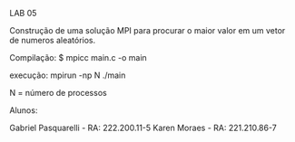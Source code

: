 LAB 05

Construção de uma solução MPI para procurar o maior valor em um vetor de numeros aleatórios.

Compilação:
$ mpicc main.c -o main

execução:
mpirun -np N ./main

N = número de processos


Alunos:

Gabriel Pasquarelli - RA: 222.200.11-5
Karen Moraes - RA: 221.210.86-7